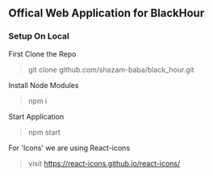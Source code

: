 ## Offical Web Application for BlackHour

### Setup On Local

First Clone the Repo

> git clone github.com/shazam-baba/black_hour.git

Install Node Modules

> npm i

Start Application

> npm start

For 'Icons' we are using React-icons

> visit https://react-icons.github.io/react-icons/